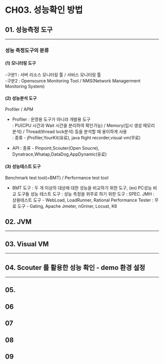 # CH03. 성능확인 방법
## 01. 성능측정 도구
---
### 성능 측정도구의 분류
#### (1) 모니터링 도구
-구분1 : 서버 리소스 모니터링 툴 / 서비스 모니터링 툴   
-구분2 : Opensource Monitoring Tool / NMS(Network Managerment Monitoring System)

#### (2) 성능분석 도구
Profiler / APM   
* Profiler
 : 운영용 도구가 아니라 개발용 도구   
 : PU(CPU 시간과 Wait 시간을 분리하여 확인가능) / Memory(임시 생성 메모리 분석) / Thread(thread lock분석) 등을 분석할 때 용이하게 사용      
 : 종류 - jProfiler,YourKit(유료), java flight recorder,visual vm(무료)

* API 
 : 종류 - Pinpoint,Scouter(Open Soucre), Dynatrace,Whatap,DataDog,AppDynamic(유료)
 
#### (3) 성능테스트 도구
Benchmark test tool(=BMT) / Performance test tool   
* BMT 도구 
 :  두 개 이상의 대상에 대한 성능을 비교하기 위한 도구, (ex) PC성능 비교 도구들
성능 테스트 도구 : 성능 측정을 위주로 하기 위한 도구
 : SPEC. JMH
 : 상용테스트 도구 - WebLoad, LoadRunner, Rational Performance Tester
 : 무료 도구 - Gating, Apache Jmeter, nGriner, Locust, K6

## 02. JVM
---

## 03. Visual VM
---

## 04. Scouter 를 활용한 성능 확인 - demo 환경 설정
---

## 05. 

## 06
## 07
## 08
## 09

